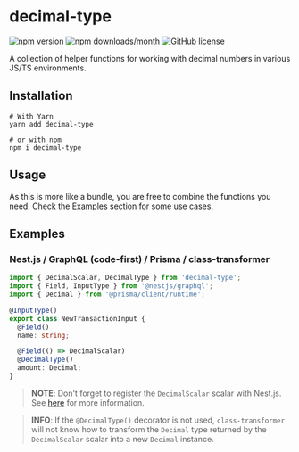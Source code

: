 # decimal-type

[![npm version](https://img.shields.io/npm/v/decimal-type)](https://www.npmjs.com/package/decimal-type) [![npm downloads/month](https://img.shields.io/npm/dm/decimal-type)](https://www.npmjs.com/package/decimal-type) [![GitHub license](https://img.shields.io/badge/license-MIT-blue.svg)](https://github.com/Gamote/decimal-type/blob/main/LICENSE)

A collection of helper functions for working with decimal numbers in various JS/TS environments.

## Installation

```shell
# With Yarn
yarn add decimal-type

# or with npm
npm i decimal-type
```

## Usage

As this is more like a bundle, you are free to combine the functions you need. Check the [Examples](#examples) section for some use cases.

## Examples

### Nest.js / GraphQL (code-first) / Prisma / class-transformer 

```ts
import { DecimalScalar, DecimalType } from 'decimal-type';
import { Field, InputType } from '@nestjs/graphql';
import { Decimal } from '@prisma/client/runtime';

@InputType()
export class NewTransactionInput {
  @Field()
  name: string;

  @Field(() => DecimalScalar)
  @DecimalType()
  amount: Decimal;
}
```

> **NOTE**: Don't forget to register the `DecimalScalar` scalar with Nest.js. See [here](https://docs.nestjs.com/graphql/scalars) for more information.

> **INFO**: If the `@DecimalType()` decorator is not used, `class-transformer` will not know how to transform the `Decimal` type returned by the `DecimalScalar` scalar into a new `Decimal` instance.
